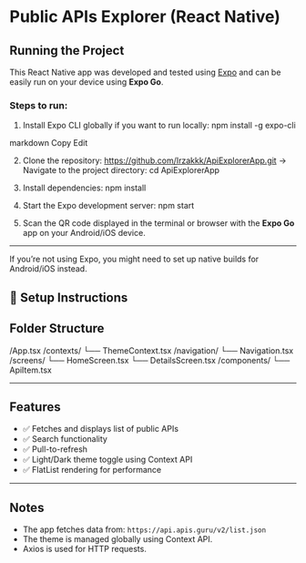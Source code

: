 # Public APIs Explorer (React Native)

## Running the Project

This React Native app was developed and tested using [Expo](https://expo.dev/) and can be easily run on your device using **Expo Go**.

### Steps to run:

1. Install Expo CLI globally if you want to run locally:
npm install -g expo-cli

markdown
Copy
Edit

2. Clone the repository:
https://github.com/Irzakkk/ApiExplorerApp.git
-> Navigate to the project directory: cd ApiExplorerApp


3. Install dependencies:
npm install


5. Start the Expo development server:
npm start


5. Scan the QR code displayed in the terminal or browser with the **Expo Go** app on your Android/iOS device.

---

If you’re not using Expo, you might need to set up native builds for Android/iOS instead.
## 🔧 Setup Instructions

## Folder Structure

/App.tsx
/contexts/
└── ThemeContext.tsx
/navigation/
└── Navigation.tsx
/screens/
└── HomeScreen.tsx
└── DetailsScreen.tsx
/components/
└── ApiItem.tsx

---

##  Features

- ✅ Fetches and displays list of public APIs
- ✅ Search functionality
- ✅ Pull-to-refresh
- ✅ Light/Dark theme toggle using Context API
- ✅ FlatList rendering for performance

---

##  Notes

- The app fetches data from: `https://api.apis.guru/v2/list.json`
- The theme is managed globally using Context API.
- Axios is used for HTTP requests.

